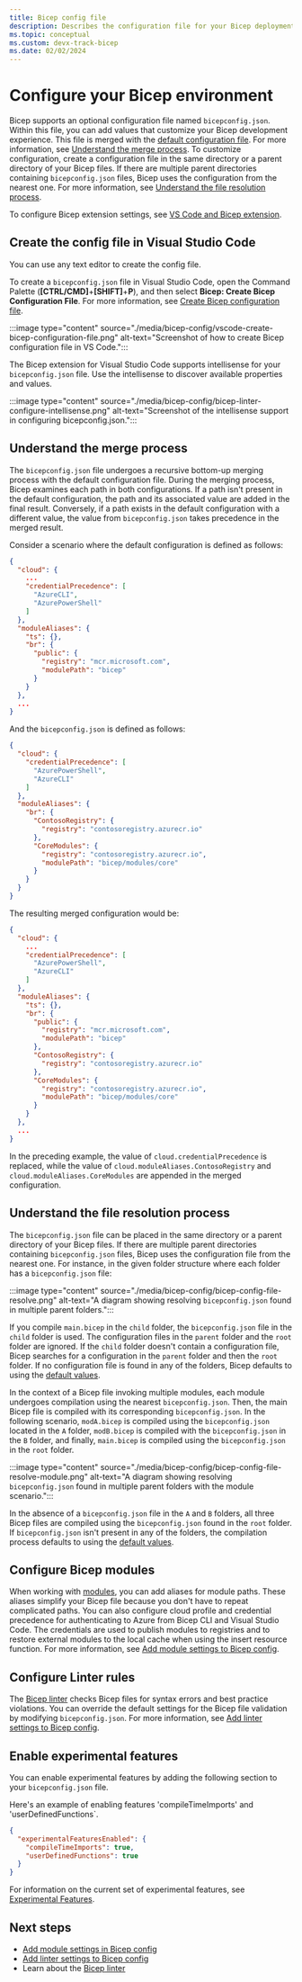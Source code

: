 ```yaml
---
title: Bicep config file
description: Describes the configuration file for your Bicep deployments
ms.topic: conceptual
ms.custom: devx-track-bicep
ms.date: 02/02/2024
---
```


# Configure your Bicep environment

Bicep supports an optional configuration file named `bicepconfig.json`. Within this file, you can add values that customize your Bicep development experience. This file is merged with the [default configuration file](https://github.com/Azure/bicep/blob/main/src/Bicep.Core/Configuration/bicepconfig.json). For more information, see [Understand the merge process](#understand-the-merge-process). To customize configuration, create a configuration file in the same directory or a parent directory of your Bicep files. If there are multiple parent directories containing `bicepconfig.json` files, Bicep uses the configuration from the nearest one. For more information, see [Understand the file resolution process](#understand-the-file-resolution-process).

To configure Bicep extension settings, see [VS Code and Bicep extension](./install.md#visual-studio-code-and-bicep-extension).

## Create the config file in Visual Studio Code

You can use any text editor to create the config file.

To create a `bicepconfig.json` file in Visual Studio Code, open the Command Palette (**[CTRL/CMD]**+**[SHIFT]**+**P**), and then select **Bicep: Create Bicep Configuration File**. For more information, see [Create Bicep configuration file](./visual-studio-code.md#create-bicep-configuration-file).

:::image type="content" source="./media/bicep-config/vscode-create-bicep-configuration-file.png" alt-text="Screenshot of how to create Bicep configuration file in VS Code.":::

The Bicep extension for Visual Studio Code supports intellisense for your `bicepconfig.json` file. Use the intellisense to discover available properties and values.

:::image type="content" source="./media/bicep-config/bicep-linter-configure-intellisense.png" alt-text="Screenshot of the intellisense support in configuring bicepconfig.json.":::

## Understand the merge process

The `bicepconfig.json` file undergoes a recursive bottom-up merging process with the default configuration file. During the merging process, Bicep examines each path in both configurations. If a path isn't present in the default configuration, the path and its associated value are added in the final result. Conversely, if a path exists in the default configuration with a different value, the value from `bicepconfig.json` takes precedence in the merged result.

Consider a scenario where the default configuration is defined as follows:

```json
{
  "cloud": {
    ...
    "credentialPrecedence": [
      "AzureCLI",
      "AzurePowerShell"
    ]
  },
  "moduleAliases": {
    "ts": {},
    "br": {
      "public": {
        "registry": "mcr.microsoft.com",
        "modulePath": "bicep"
      }
    }
  },
  ...
}
```

And the `bicepconfig.json` is defined as follows:

```json
{
  "cloud": {
    "credentialPrecedence": [
      "AzurePowerShell",
      "AzureCLI"
    ]
  },
  "moduleAliases": {
    "br": {
      "ContosoRegistry": {
        "registry": "contosoregistry.azurecr.io"
      },
      "CoreModules": {
        "registry": "contosoregistry.azurecr.io",
        "modulePath": "bicep/modules/core"
      }
    }
  }
}
```

The resulting merged configuration would be:

```json
{
  "cloud": {
    ...
    "credentialPrecedence": [
      "AzurePowerShell",
      "AzureCLI"
    ]
  },
  "moduleAliases": {
    "ts": {},
    "br": {
      "public": {
        "registry": "mcr.microsoft.com",
        "modulePath": "bicep"
      },
      "ContosoRegistry": {
        "registry": "contosoregistry.azurecr.io"
      },
      "CoreModules": {
        "registry": "contosoregistry.azurecr.io",
        "modulePath": "bicep/modules/core"
      }
    }
  },
  ...
}
```

In the preceding example, the value of `cloud.credentialPrecedence` is replaced, while the value of `cloud.moduleAliases.ContosoRegistry` and `cloud.moduleAliases.CoreModules` are appended in the merged configuration.

## Understand the file resolution process

The `bicepconfig.json` file can be placed in the same directory or a parent directory of your Bicep files. If there are multiple parent directories containing `bicepconfig.json` files, Bicep uses the configuration file from the nearest one. For instance, in the given folder structure where each folder has a `bicepconfig.json` file:

:::image type="content" source="./media/bicep-config/bicep-config-file-resolve.png" alt-text="A diagram showing resolving `bicepconfig.json` found in multiple parent folders.":::

If you compile `main.bicep` in the `child` folder, the `bicepconfig.json` file in the `child` folder is used. The configuration files in the `parent` folder and the `root` folder are ignored. If the `child` folder doesn't contain a configuration file, Bicep searches for a configuration in the `parent` folder and then the `root` folder. If no configuration file is found in any of the folders, Bicep defaults to using the [default values](https://github.com/Azure/bicep/blob/main/src/Bicep.Core/Configuration/bicepconfig.json).

In the context of a Bicep file invoking multiple modules, each module undergoes compilation using the nearest `bicepconfig.json`. Then, the main Bicep file is compiled with its corresponding `bicepconfig.json`. In the following scenario, `modA.bicep` is compiled using the `bicepconfig.json` located in the `A` folder, `modB.bicep` is compiled with the `bicepconfig.json` in the `B` folder, and finally, `main.bicep` is compiled using the `bicepconfig.json` in the `root` folder.

:::image type="content" source="./media/bicep-config/bicep-config-file-resolve-module.png" alt-text="A diagram showing resolving `bicepconfig.json` found in multiple parent folders with the module scenario.":::

In the absence of a `bicepconfig.json` file in the `A` and `B` folders, all three Bicep files are compiled using the `bicepconfig.json` found in the `root` folder. If `bicepconfig.json` isn't present in any of the folders, the compilation process defaults to using the [default values](https://github.com/Azure/bicep/blob/main/src/Bicep.Core/Configuration/bicepconfig.json).

## Configure Bicep modules

When working with [modules](modules.md), you can add aliases for module paths. These aliases simplify your Bicep file because you don't have to repeat complicated paths. You can also configure cloud profile and  credential precedence for authenticating to Azure from Bicep CLI and Visual Studio Code. The credentials are used to publish modules to registries and to restore external modules to the local cache when using the insert resource function. For more information, see [Add module settings to Bicep config](bicep-config-modules.md).

## Configure Linter rules

The [Bicep linter](linter.md) checks Bicep files for syntax errors and best practice violations. You can override the default settings for the Bicep file validation by modifying `bicepconfig.json`. For more information, see [Add linter settings to Bicep config](bicep-config-linter.md).

## Enable experimental features

You can enable experimental features by adding the following section to your `bicepconfig.json` file.

Here's an example of enabling features 'compileTimeImports' and 'userDefinedFunctions`. 

```json
{
  "experimentalFeaturesEnabled": {
    "compileTimeImports": true,
    "userDefinedFunctions": true
  }
}
```

For information on the current set of experimental features, see [Experimental Features](https://aka.ms/bicep/experimental-features).

## Next steps

- [Add module settings in Bicep config](bicep-config-modules.md)
- [Add linter settings to Bicep config](bicep-config-linter.md)
- Learn about the [Bicep linter](linter.md)
